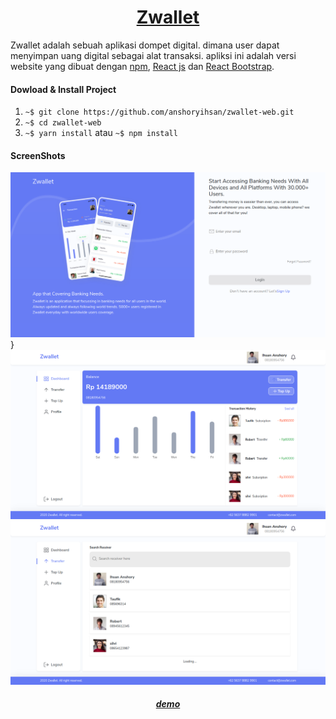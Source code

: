 <h1 align="center"><a href="http://3.92.180.73:8000">Zwallet</a></h1>

Zwallet adalah sebuah aplikasi dompet digital. dimana user dapat menyimpan uang digital sebagai alat transaksi. apliksi ini adalah versi website yang dibuat dengan [npm](https://www.example.com/my%20great%20page), [React js](https://www.example.com/my%20great%20page) dan [React Bootstrap](https://www.example.com/my%20great%20page).

#### Dowload & Install Project

1. `~$ git clone https://github.com/anshoryihsan/zwallet-web.git`
2. `~$ cd zwallet-web`
3. `~$ yarn install` atau `~$ npm install`

#### ScreenShots
![alt text](/public/assets/img/zwallet/zwallet-web-login.png?raw=true "login")}
![alt text](/public/assets/img/zwallet/zwallet-web-dashboard.png?raw=true "dasboard")
![alt text](/public/assets/img/zwallet/zwallet-web-search-reciver.png?raw=true= "search_reciver")

<h5 align="center"><a href="http://3.92.180.73:8000">demo</a></h5>
